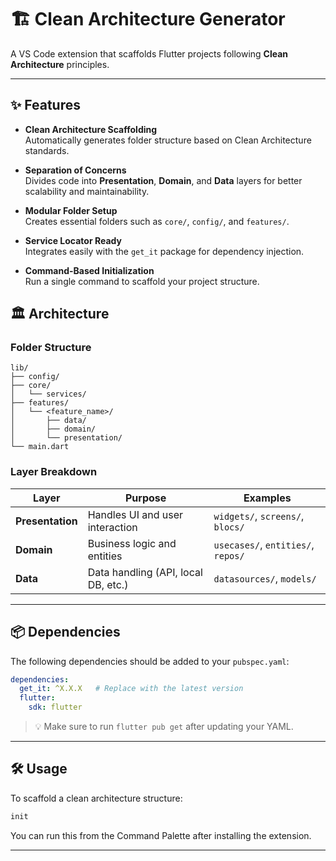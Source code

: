 # 🏗️ Clean Architecture Generator
A VS Code extension that scaffolds Flutter projects following **Clean Architecture** principles.

<!-- SCREENSHOT -->

---

## ✨ Features

- **Clean Architecture Scaffolding**  
  Automatically generates folder structure based on Clean Architecture standards.

- **Separation of Concerns**  
  Divides code into **Presentation**, **Domain**, and **Data** layers for better scalability and maintainability.

- **Modular Folder Setup**  
  Creates essential folders such as `core/`, `config/`, and `features/`.

- **Service Locator Ready**  
  Integrates easily with the `get_it` package for dependency injection.

- **Command-Based Initialization**  
  Run a single command to scaffold your project structure.



## 🏛️ Architecture

### Folder Structure

```plaintext
lib/
├── config/
├── core/
│   └── services/
├── features/
│   └── <feature_name>/
│       ├── data/
│       ├── domain/
│       └── presentation/
└── main.dart
```

### Layer Breakdown

| Layer         | Purpose                                | Examples                          |
|---------------|-----------------------------------------|-----------------------------------|
| **Presentation** | Handles UI and user interaction         | `widgets/`, `screens/`, `blocs/`  |
| **Domain**       | Business logic and entities             | `usecases/`, `entities/`, `repos/`|
| **Data**         | Data handling (API, local DB, etc.)     | `datasources/`, `models/`         |

---

## 📦 Dependencies

The following dependencies should be added to your `pubspec.yaml`:

```yaml
dependencies:
  get_it: ^X.X.X   # Replace with the latest version
  flutter:
    sdk: flutter
```

> 💡 Make sure to run `flutter pub get` after updating your YAML.

---

## 🛠️ Usage

To scaffold a clean architecture structure:

```bash
init
```

You can run this from the Command Palette after installing the extension.

<!-- SCREENSHOT -->

---

